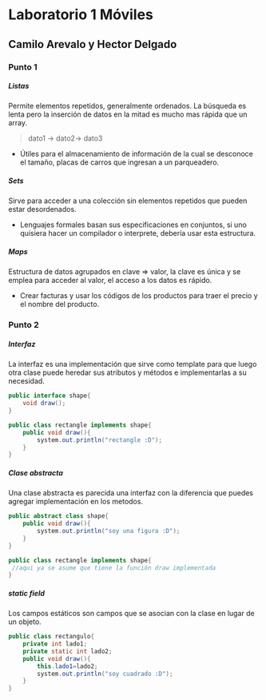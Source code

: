 # Laboratorio 1 Móviles
## Camilo Arevalo y Hector Delgado
### Punto 1
##### Listas
Permite elementos repetidos, generalmente ordenados. La búsqueda es lenta pero la inserción de datos en la mitad es mucho mas rápida que un array.
> dato1 -> dato2-> dato3

* Útiles para el almacenamiento de información de la cual se desconoce el tamaño, placas de carros que ingresan a un parqueadero.

##### Sets
Sirve para acceder a una colección sin elementos repetidos que pueden estar desordenados.
* Lenguajes formales basan sus especificaciones en conjuntos, si uno quisiera hacer un compilador o interprete, debería usar esta estructura.

##### Maps
Estructura de datos agrupados en clave => valor, la clave es única y se emplea para acceder al valor, el acceso a los datos es rápido.
* Crear facturas y usar los códigos de los productos para traer el precio y el nombre del producto.

### Punto 2
##### Interfaz
La interfaz es una implementación que sirve como template para que luego otra clase puede heredar sus atributos y métodos e implementarlas a su necesidad.

```java
public interface shape{
	void draw();
}

public class rectangle implements shape{
	public void draw(){
		system.out.println("rectangle :D");
	}
}
```
##### Clase abstracta

Una clase abstracta es parecida una interfaz con la diferencia que puedes agregar implementación en los metodos.

```java
public abstract class shape{
	public void draw(){
		system.out.println("soy una figura :D");
	}
}

public class rectangle implements shape{
 //aqui ya se asume que tiene la función draw implementada
}
```
##### static field
Los campos estáticos son campos que se asocian con la clase en lugar de un objeto.

```java
public class rectangulo{
    private int lado1;
    private static int lado2;
	public void draw(){
	    this.lado1=lado2;
	    system.out.println("soy cuadrado :D");
	}
}

```